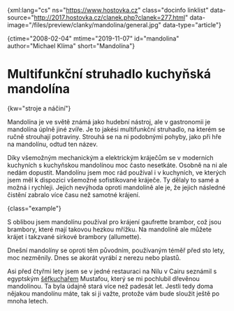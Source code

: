 
{xml:lang="cs" ns="https://www.hostovka.cz" class="docinfo linklist" data-source="http://2017.hostovka.cz/clanek.php?clanek=277.html" data-image="/files/preview/clanky/mandolina/general.jpg" data-type="article"}

{ctime="2008-02-04" mtime="2019-11-07" id="mandolina" author="Michael Klíma" short="Mandolína"}

# Multifunkční struhadlo kuchyňská mandolína

<!-- generated attribute kw by user_udpatekw.sh on 2020-02-28, do not edit -->

{kw="stroje a náčiní"}

Mandolína je ve světě známá jako hudební nástroj, ale v gastronomii je mandolína úplně jiné zvíře. Je to jakési multifunkční struhadlo, na kterém se ručně strouhají potraviny. Strouhá se na ni podobnými pohyby, jako při hře na mandolínu, odtud ten název.

Díky všemožným mechanickým a elektrickým kráječům se v moderních kuchyních s kuchyňskou mandolínou moc často nesetkáte. Osobně na ni ale nedám dopustit. Mandolínu jsem moc rád používal i v kuchyních, ve kterých jsem měl k dispozici všemožné sofistikované kráječe. Ty dělaly to samé a možná i rychleji. Jejich nevýhoda oproti mandolíně ale je, že jejich následné čistění zabralo více času než samotné krájení.

{class="example"}

S oblibou jsem mandolínu používal pro krájení gaufrette brambor, což jsou brambory, které mají takovou hezkou mřížku. Na mandolíně ale můžete krájet i takzvané sirkové brambory (allumette).

Dnešní mandolíny se oproti těm původním, používaným téměř před sto lety, moc nezměnily. Dnes se akorát vyrábí z nerezu nebo plastů.

Asi před čtyřmi lety jsem se v jedné restauraci na Nilu v Cairu seznámil s egyptským [šéfkuchařem][1] Mustafou, který se mi pochlubil dřevěnou mandolínou. Ta byla údajně stará více než padesát let. Jestli tedy doma nějakou mandolínu máte, tak si ji važte, protože vám bude sloužit ještě po mnoha letech.

 [1]: /kucharske_tituly#sefkuchar


